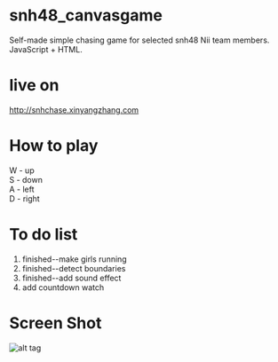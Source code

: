 # snh48_canvasgame
Self-made simple chasing game for selected snh48 Nii team members. JavaScript + HTML.  
# live on  
http://snhchase.xinyangzhang.com  
# How to play  
W - up  
S - down  
A - left  
D - right  

# To do list  
1. finished--make girls running  
2. finished--detect boundaries  
3. finished--add sound effect  
4. add countdown watch  

# Screen Shot
![alt tag](https://raw.githubusercontent.com/xinyzhang9/snh48_canvasgame/master/Screen.png)
